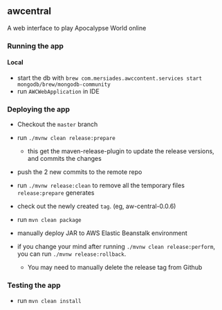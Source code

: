 [![<mersiades>](https://circleci.com/gh/mersiades/awcentral.svg?style=svg&circle-token=a03c2f7515d94f5c89541091557b734860340ddc)](https://app.circleci.com/pipelines/github/mersiades/awcentral)

## awcentral
A web interface to play Apocalypse World online

### Running the app

#### Local

- start the db with `brew com.mersiades.awccontent.services start mongodb/brew/mongodb-community`
- run `AWCWebApplication` in IDE

### Deploying the app 

- Checkout the `master` branch
- run `./mvnw clean release:prepare` 
  - this get the maven-release-plugin to update the release versions, and commits the changes
- push the 2 new commits to the remote repo
- run `./mvnw release:clean` to remove all the temporary files `release:prepare` generates
- check out the newly created `tag`. (eg, aw-central-0.0.6)
- run `mvn clean package`
- manually deploy JAR to AWS Elastic Beanstalk environment



- if you change your mind after running `./mvnw clean release:perform`, you can run `./mvnw release:rollback`.
  - You may need to manually delete the release tag from Github
    
### Testing the app

- run `mvn clean install`